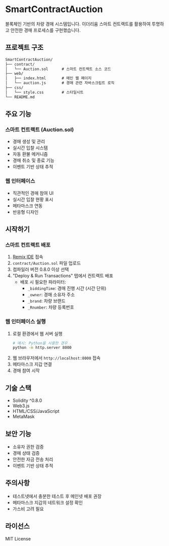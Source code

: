 # SmartContractAuction

블록체인 기반의 차량 경매 시스템입니다. 이더리움 스마트 컨트랙트를 활용하여 투명하고 안전한 경매 프로세스를 구현했습니다.

## 프로젝트 구조

```txt
SmartContractAuction/
├── contract/
│   └── Auction.sol      # 스마트 컨트랙트 소스 코드
├── web/
│   ├── index.html       # 메인 웹 페이지
│   └── auction.js       # 경매 관련 자바스크립트 로직
├── css/
│   └── style.css        # 스타일시트
└── README.md
```

## 주요 기능

### 스마트 컨트랙트 (Auction.sol)

- 경매 생성 및 관리
- 실시간 입찰 시스템
- 자동 환불 메커니즘
- 경매 취소 및 종료 기능
- 이벤트 기반 상태 추적

### 웹 인터페이스

- 직관적인 경매 참여 UI
- 실시간 입찰 현황 표시
- 메타마스크 연동
- 반응형 디자인

## 시작하기

### 스마트 컨트랙트 배포

1. [Remix IDE](https://remix.ethereum.org/) 접속
2. `contract/Auction.sol` 파일 업로드
3. 컴파일러 버전 0.8.0 이상 선택
4. "Deploy & Run Transactions" 탭에서 컨트랙트 배포
   - 배포 시 필요한 파라미터:
     - `_biddingTime`: 경매 진행 시간 (시간 단위)
     - `_owner`: 경매 소유자 주소
     - `_brand`: 차량 브랜드
     - `_Rnumber`: 차량 등록번호

### 웹 인터페이스 실행

1. 로컬 환경에서 웹 서버 실행
    ```bash
    # 예시: Python을 사용한 경우
    python -m http.server 8000
    ```
2. 웹 브라우저에서 `http://localhost:8000` 접속
3. 메타마스크 지갑 연결
4. 경매 참여 시작

## 기술 스택

- Solidity ^0.8.0
- Web3.js
- HTML/CSS/JavaScript
- MetaMask

## 보안 기능

- 소유자 권한 검증
- 경매 상태 검증
- 안전한 자금 전송 처리
- 이벤트 기반 상태 추적

## 주의사항

- 테스트넷에서 충분한 테스트 후 메인넷 배포 권장
- 메타마스크 지갑의 네트워크 설정 확인
- 가스비 고려 필요

## 라이선스

MIT License

